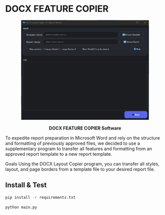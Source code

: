 # DOCX FEATURE COPIER
<div align="center">

  <img alt="نرم افزار تهیه گزارش" style="width: 80%" src="app_gui.png"/>

  <p>
    <strong>DOCX FEATURE COPIER Software</strong>
  </p>


</div>

To expedite report preparation in Microsoft Word and rely on the structure and formatting of previously approved files, we decided to use a supplementary program to transfer all features and formatting from an approved report template to a new report template.

Goals
Using the DOCX Layout Copier program, you can transfer all styles, layout, and page borders from a template file to your desired report file.

## Install & Test

```bash
pip install -r requirements.txt
```

```bash
python main.py
```
